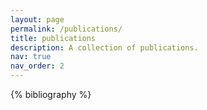 ```yaml
---
layout: page
permalink: /publications/
title: publications
description: A collection of publications.
nav: true
nav_order: 2
---
```


<!-- _pages/publications.md -->
<div class="publications">

{% bibliography %}

</div>
